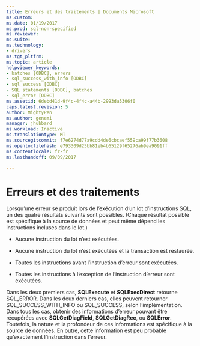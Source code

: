 ```yaml
---
title: Erreurs et des traitements | Documents Microsoft
ms.custom: 
ms.date: 01/19/2017
ms.prod: sql-non-specified
ms.reviewer: 
ms.suite: 
ms.technology:
- drivers
ms.tgt_pltfrm: 
ms.topic: article
helpviewer_keywords:
- batches [ODBC], errors
- sql_success_with_info [ODBC]
- sql_success [ODBC]
- SQL statements [ODBC], batches
- sql_error [ODBC]
ms.assetid: 6debd41d-9f4c-4f4c-a44b-2993da5306f0
caps.latest.revision: 5
author: MightyPen
ms.author: genemi
manager: jhubbard
ms.workload: Inactive
ms.translationtype: MT
ms.sourcegitcommit: f7e6274d77a9cdd4de6cbcaef559ca99f77b3608
ms.openlocfilehash: e793309d25bb81eb4b65129f65276ab9ea9091ff
ms.contentlocale: fr-fr
ms.lasthandoff: 09/09/2017

---
```

# <a name="errors-and-batches"></a>Erreurs et des traitements
Lorsqu’une erreur se produit lors de l’exécution d’un lot d’instructions SQL, un des quatre résultats suivants sont possibles. (Chaque résultat possible est spécifique à la source de données et peut même dépend les instructions incluses dans le lot.)  
  
-   Aucune instruction du lot n’est exécutées.  
  
-   Aucune instruction du lot n’est exécutées et la transaction est restaurée.  
  
-   Toutes les instructions avant l’instruction d’erreur sont exécutées.  
  
-   Toutes les instructions à l’exception de l’instruction d’erreur sont exécutées.  
  
 Dans les deux premiers cas, **SQLExecute** et **SQLExecDirect** retourne SQL_ERROR. Dans les deux derniers cas, elles peuvent retourner SQL_SUCCESS_WITH_INFO ou SQL_SUCCESS, selon l’implémentation. Dans tous les cas, obtenir des informations d’erreur pouvant être récupérées avec **SQLGetDiagField**, **SQLGetDiagRec**, ou **SQLError**. Toutefois, la nature et la profondeur de ces informations est spécifique à la source de données. En outre, cette information est peu probable qu’exactement l’instruction dans l’erreur.


